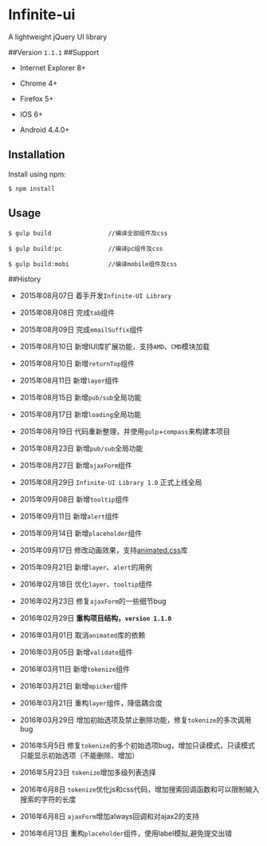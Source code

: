 # Infinite-ui
A lightweight jQuery UI library

##Version
`1.1.1`
##Support
* Internet Explorer 8+

* Chrome 4+

* Firefox 5+

* IOS 6+

* Android 4.4.0+

## Installation


Install using npm:

```shell
$ npm install
```


## Usage

```shell
$ gulp build				//编译全部组件及css
```

```shell
$ gulp build:pc				//编译pc组件及css
```

```shell
$ gulp build:mobi			//编译mobile组件及css
```


##History


* 2015年08月07日 着手开发`Infinite-UI Library`

* 2015年08月08日 完成`tab`组件

* 2015年08月09日 完成`emailSuffix`组件

* 2015年08月10日 新增IUI库扩展功能，支持`AMD`、`CMD`模块加载

* 2015年08月10日 新增`returnTop`组件

* 2015年08月11日 新增`layer`组件

* 2015年08月15日 新增`pub/sub`全局功能

* 2015年08月17日 新增`loading`全局功能

* 2015年08月19日 代码重新整理，并使用`gulp`+`compass`来构建本项目

* 2015年08月23日 新增`pub/sub`全局功能

* 2015年08月27日 新增`ajaxForm`组件

* 2015年08月29日 `Infinite-UI Library 1.0` 正式上线全局

* 2015年09月08日 新增`tooltip`组件

* 2015年09月11日 新增`alert`组件

* 2015年09月14日 新增`placeholder`组件

* 2015年09月17日 修改动画效果，支持[animated.css](https://daneden.github.io/animate.css/)库

* 2015年09月21日 新增`layer`、`alert`的用例

* 2016年02月18日 优化`layer`、`tooltip`组件

* 2016年02月23日 修复`ajaxForm`的一些细节bug

* 2016年02月29日 **重构项目结构，`version 1.1.0`**

* 2016年03月01日 取消`animated`库的依赖

* 2016年03月05日 新增`validate`组件

* 2016年03月11日 新增`tokenize`组件

* 2016年03月21日 新增`mpicker`组件

* 2016年03月21日 重构`layer`组件，降低耦合度

* 2016年03月29日 增加初始选项及禁止删除功能，修复`tokenize`的多次调用bug

* 2016年5月5日 修复`tokenize`的多个初始选项bug，增加只读模式，只读模式只能显示初始选项（不能删除、增加）

* 2016年5月23日 `tokenize`增加多级列表选择

* 2016年6月8日 `tokenize`优化js和css代码，增加搜索回调函数和可以限制输入搜索的字符的长度

* 2016年6月8日 `ajaxForm`增加always回调和对ajax2的支持

* 2016年6月13日 重构`placeholder`组件，使用label模拟,避免提交出错




